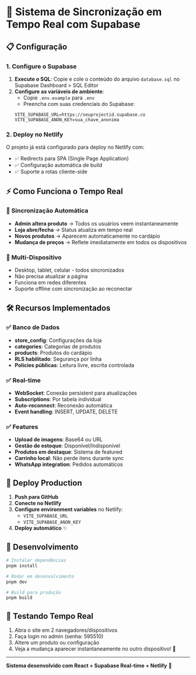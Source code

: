 # 🚀 Sistema de Sincronização em Tempo Real com Supabase

## 📋 Configuração

### 1. Configure o Supabase

1. **Execute o SQL**: Copie e cole o conteúdo do arquivo `database.sql` no Supabase Dashboard > SQL Editor
2. **Configure as variáveis de ambiente**:
   - Copie `.env.example` para `.env`
   - Preencha com suas credenciais do Supabase:
   ```
   VITE_SUPABASE_URL=https://seuprojectid.supabase.co
   VITE_SUPABASE_ANON_KEY=sua_chave_anonima
   ```

### 2. Deploy no Netlify

O projeto já está configurado para deploy no Netlify com:
- ✅ Redirects para SPA (Single Page Application)
- ✅ Configuração automática de build
- ✅ Suporte a rotas cliente-side

## ⚡ Como Funciona o Tempo Real

### 🔄 Sincronização Automática
- **Admin altera produto** → Todos os usuários veem instantaneamente
- **Loja abre/fecha** → Status atualiza em tempo real
- **Novos produtos** → Aparecem automaticamente no cardápio
- **Mudança de preços** → Reflete imediatamente em todos os dispositivos

### 📱 Multi-Dispositivo
- Desktop, tablet, celular - todos sincronizados
- Não precisa atualizar a página
- Funciona em redes diferentes
- Suporte offline com sincronização ao reconectar

## 🛠️ Recursos Implementados

### ✅ Banco de Dados
- **store_config**: Configurações da loja
- **categories**: Categorias de produtos  
- **products**: Produtos do cardápio
- **RLS habilitado**: Segurança por linha
- **Policies públicas**: Leitura livre, escrita controlada

### ✅ Real-time
- **WebSocket**: Conexão persistent para atualizações
- **Subscriptions**: Por tabela individual
- **Auto-reconnect**: Reconexão automática
- **Event handling**: INSERT, UPDATE, DELETE

### ✅ Features
- **Upload de imagens**: Base64 ou URL
- **Gestão de estoque**: Disponível/Indisponível  
- **Produtos em destaque**: Sistema de featured
- **Carrinho local**: Não perde itens durante sync
- **WhatsApp integration**: Pedidos automáticos

## 🎯 Deploy Production

1. **Push para GitHub**
2. **Conecte no Netlify** 
3. **Configure environment variables** no Netlify:
   - `VITE_SUPABASE_URL`
   - `VITE_SUPABASE_ANON_KEY`
4. **Deploy automático** ✨

## 🔧 Desenvolvimento

```bash
# Instalar dependências
pnpm install

# Rodar em desenvolvimento
pnpm dev

# Build para produção  
pnpm build
```

## 🧪 Testando Tempo Real

1. Abra o site em 2 navegadores/dispositivos
2. Faça login no admin (senha: 595510)
3. Altere um produto ou configuração
4. Veja a mudança aparecer instantaneamente no outro dispositivo! 🎉

---
**Sistema desenvolvido com React + Supabase Real-time + Netlify** 🚀
